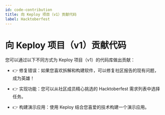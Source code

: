 ```yaml
---
id: code-contribution
title: 向 Keploy 项目（v1）贡献代码
label: Hacktoberfest
---
```


# 向 Keploy 项目（v1）贡献代码

您可以通过以下不同方式为 Keploy 项目（v1）的代码库做出贡献：

- 👉 修复错误：如果您喜欢拆解和构建软件，可以修复社区报告的现有问题，成为英雄！

- 👉 实现功能：您可以从社区成员精心挑选的 Hacktoberfest 需求列表中选择任务。

- 👉 构建演示应用：使用 Keploy 结合您喜爱的技术构建一个演示应用。